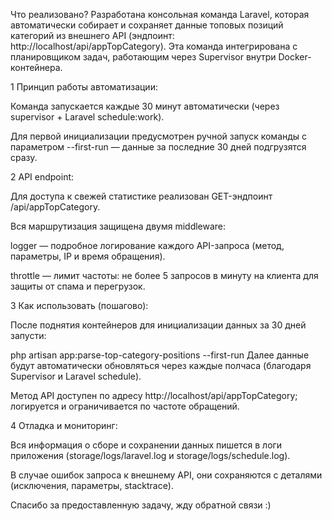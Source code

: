 Что реализовано?
Разработана консольная команда Laravel, которая автоматически собирает и сохраняет данные топовых позиций категорий из внешнего API (эндпоинт: http://localhost/api/appTopCategory). Эта команда интегрирована с планировщиком задач, работающим через Supervisor внутри Docker-контейнера.

1 Принцип работы автоматизации:

Команда запускается каждые 30 минут автоматически (через supervisor + Laravel schedule:work).

Для первой инициализации предусмотрен ручной запуск команды с параметром --first-run — данные за последние 30 дней подгрузятся сразу.


2 API endpoint:

Для доступа к свежей статистике реализован GET-эндпоинт /api/appTopCategory.

Вся маршрутизация защищена двумя middleware:

logger — подробное логирование каждого API-запроса (метод, параметры, IP и время обращения).

throttle — лимит частоты: не более 5 запросов в минуту на клиента для защиты от спама и перегрузок.

3 Как использовать (пошагово):

После поднятия контейнеров для инициализации данных за 30 дней запусти:

php artisan app:parse-top-category-positions --first-run
Далее данные будут автоматически обновляться через каждые полчаса (благодаря Supervisor и Laravel schedule).

Метод API доступен по адресу http://localhost/api/appTopCategory; логируется и ограничивается по частоте обращений.

4 Отладка и мониторинг:

Вся информация о сборе и сохранении данных пишется в логи приложения (storage/logs/laravel.log и storage/logs/schedule.log).

В случае ошибок запроса к внешнему API, они сохраняются с деталями (исключения, параметры, stacktrace).

Спасибо за предоставленную задачу, жду обратной связи :)
